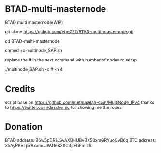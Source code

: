 # BTAD-multi-masternode
BTAD multi masternode(WIP)

git clone https://github.com/ebe222/BTAD-multi-masternode.git

cd BTAD-multi-masternode

chmod +x multinode_SAP.sh

replace the # in the next command with number of nodes to setup

./multinode_SAP.sh -c # -n 4



# Credits
script base on https://github.com/methuselah-coin/MultiNode_IPv4
thanks to https://twitter.com/dasche_sc for showing me the ropes

# Donation
BTAD address: B6w5pDR1JSvAXBHUBvBX53xmGRYuoQvB6q
BTC  address: 35AyP8VLpYAxamuJWJ1eB3KCifpEbPmidR

